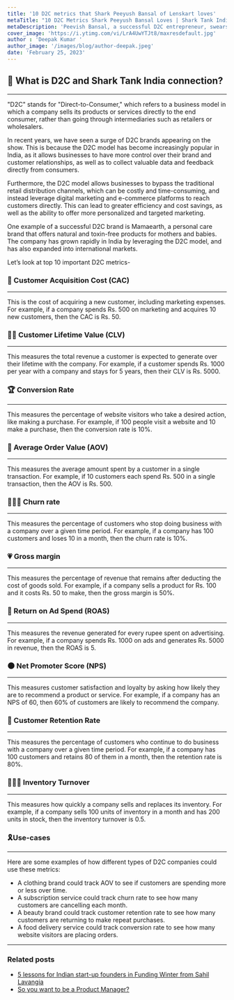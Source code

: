 ```yaml
---
title: '10 D2C metrics that Shark Peeyush Bansal of Lenskart loves'
metaTitle: "10 D2C Metrics Shark Peeyush Bansal Loves | Shark Tank India | D2C metrics"
metaDescription: 'Peevish Bansal, a successful D2C entrepreneur, swears by these 10 essential D2C  '
cover_image: 'https://i.ytimg.com/vi/LrA4UwYTJt8/maxresdefault.jpg'
author : 'Deepak Kumar '
author_image: '/images/blog/author-deepak.jpeg'
date: 'February 25, 2023'
---
```


<NativeAds title="Fear pricing and monetisation strategies in product interviews?" description="Find pricing case studies of 10+ unicorns at one place!" offer="👉 Use Promo code - API10 and get 50% off" />

## 🦈 What is D2C and Shark Tank India connection?

---

"D2C" stands for "Direct-to-Consumer," which refers to a business model in which a company sells its products or services directly to the end consumer, rather than going through intermediaries such as retailers or wholesalers.

In recent years, we have seen a surge of D2C brands appearing on the show. This is because the D2C model has become increasingly popular in India, as it allows businesses to have more control over their brand and customer relationships, as well as to collect valuable data and feedback directly from consumers.

Furthermore, the D2C model allows businesses to bypass the traditional retail distribution channels, which can be costly and time-consuming, and instead leverage digital marketing and e-commerce platforms to reach customers directly. This can lead to greater efficiency and cost savings, as well as the ability to offer more personalized and targeted marketing.

One example of a successful D2C brand is Mamaearth, a personal care brand that offers natural and toxin-free products for mothers and babies. The company has grown rapidly in India by leveraging the D2C model, and has also expanded into international markets.

Let’s look at top 10 important D2C metrics-

### 🍮 Customer Acquisition Cost (CAC)

---

This is the cost of acquiring a new customer, including marketing expenses. For example, if a company spends Rs. 500 on marketing and acquires 10 new customers, then the CAC is Rs. 50.

### 👨🏻 Customer Lifetime Value (CLV)

---

This measures the total revenue a customer is expected to generate over their lifetime with the company. For example, if a customer spends Rs. 1000 per year with a company and stays for 5 years, then their CLV is Rs. 5000.

### 🏆 Conversion Rate

---

This measures the percentage of website visitors who take a desired action, like making a purchase. For example, if 100 people visit a website and 10 make a purchase, then the conversion rate is 10%.

### 👯 Average Order Value (AOV)

---

This measures the average amount spent by a customer in a single transaction. For example, if 10 customers each spend Rs. 500 in a single transaction, then the AOV is Rs. 500.

### 🧑🏻‍🍳 Churn rate

---

This measures the percentage of customers who stop doing business with a company over a given time period. For example, if a company has 100 customers and loses 10 in a month, then the churn rate is 10%.

### 💗 Gross margin

---

This measures the percentage of revenue that remains after deducting the cost of goods sold. For example, if a company sells a product for Rs. 100 and it costs Rs. 50 to make, then the gross margin is 50%.

### 🍠 Return on Ad Spend (ROAS)

---

This measures the revenue generated for every rupee spent on advertising. For example, if a company spends Rs. 1000 on ads and generates Rs. 5000 in revenue, then the ROAS is 5.

### 🌑 Net Promoter Score (NPS)

---

This measures customer satisfaction and loyalty by asking how likely they are to recommend a product or service. For example, if a company has an NPS of 60, then 60% of customers are likely to recommend the company.

### 🥸 Customer Retention Rate

---

This measures the percentage of customers who continue to do business with a company over a given time period. For example, if a company has 100 customers and retains 80 of them in a month, then the retention rate is 80%.

### 🧑🏻‍💻 Inventory Turnover

---

This measures how quickly a company sells and replaces its inventory. For example, if a company sells 100 units of inventory in a month and has 200 units in stock, then the inventory turnover is 0.5.

### 🎗️Use-cases

---

Here are some examples of how different types of D2C companies could use these metrics:

- A clothing brand could track AOV to see if customers are spending more or less over time.
- A subscription service could track churn rate to see how many customers are cancelling each month.
- A beauty brand could track customer retention rate to see how many customers are returning to make repeat purchases.
- A food delivery service could track conversion rate to see how many website visitors are placing orders.

------

### Related posts 

- [5 lessons for Indian start-up founders in Funding Winter from Sahil Lavangia](5-lessons-for-start-founders-by-gumroad-ceo)
- [So you want to be a Product Manager?](so-you-want-to-be-product-manager)

